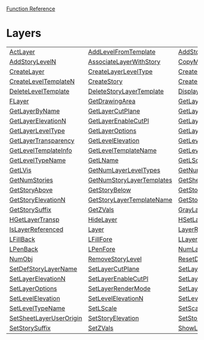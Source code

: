 [Function Reference](../README.md)

# Layers

| | | |
|---|---|---|
| [ActLayer](../Functions/ActLayer.md) | [AddLevelFromTemplate](../Functions/AddLevelFromTemplate.md) | [AddStoryLevel](../Functions/AddStoryLevel.md) |
| [AddStoryLevelN](../Functions/AddStoryLevelN.md) | [AssociateLayerWithStory](../Functions/AssociateLayerWithStory.md) | [CopyMode](../Functions/CopyMode.md) |
| [CreateLayer](../Functions/CreateLayer.md) | [CreateLayerLevelType](../Functions/CreateLayerLevelType.md) | [CreateLevelTemplate](../Functions/CreateLevelTemplate.md) |
| [CreateLevelTemplateN](../Functions/CreateLevelTemplateN.md) | [CreateStory](../Functions/CreateStory.md) | [CreateStoryLayerTemplate](../Functions/CreateStoryLayerTemplate.md) |
| [DeleteLevelTemplate](../Functions/DeleteLevelTemplate.md) | [DeleteStoryLayerTemplate](../Functions/DeleteStoryLayerTemplate.md) | [DisplayLayerScaleDialog](../Functions/DisplayLayerScaleDialog.md) |
| [FLayer](../Functions/FLayer.md) | [GetDrawingArea](../Functions/GetDrawingArea.md) | [GetLayer](../Functions/GetLayer.md) |
| [GetLayerByName](../Functions/GetLayerByName.md) | [GetLayerCutPlane](../Functions/GetLayerCutPlane.md) | [GetLayerElevation](../Functions/GetLayerElevation.md) |
| [GetLayerElevationN](../Functions/GetLayerElevationN.md) | [GetLayerEnableCutPl](../Functions/GetLayerEnableCutPl.md) | [GetLayerForStory](../Functions/GetLayerForStory.md) |
| [GetLayerLevelType](../Functions/GetLayerLevelType.md) | [GetLayerOptions](../Functions/GetLayerOptions.md) | [GetLayerRenderMode](../Functions/GetLayerRenderMode.md) |
| [GetLayerTransparency](../Functions/GetLayerTransparency.md) | [GetLevelElevation](../Functions/GetLevelElevation.md) | [GetLevelElevationN](../Functions/GetLevelElevationN.md) |
| [GetLevelTemplateInfo](../Functions/GetLevelTemplateInfo.md) | [GetLevelTemplateName](../Functions/GetLevelTemplateName.md) | [GetLevelTmpltInfoN](../Functions/GetLevelTmpltInfoN.md) |
| [GetLevelTypeName](../Functions/GetLevelTypeName.md) | [GetLName](../Functions/GetLName.md) | [GetLScale](../Functions/GetLScale.md) |
| [GetLVis](../Functions/GetLVis.md) | [GetNumLayerLevelTypes](../Functions/GetNumLayerLevelTypes.md) | [GetNumLevelTemplates](../Functions/GetNumLevelTemplates.md) |
| [GetNumStories](../Functions/GetNumStories.md) | [GetNumStoryLayerTemplates](../Functions/GetNumStoryLayerTemplates.md) | [GetSheetLayerUserOrigin](../Functions/GetSheetLayerUserOrigin.md) |
| [GetStoryAbove](../Functions/GetStoryAbove.md) | [GetStoryBelow](../Functions/GetStoryBelow.md) | [GetStoryElevation](../Functions/GetStoryElevation.md) |
| [GetStoryElevationN](../Functions/GetStoryElevationN.md) | [GetStoryLayerTemplateName](../Functions/GetStoryLayerTemplateName.md) | [GetStoryOfLayer](../Functions/GetStoryOfLayer.md) |
| [GetStorySuffix](../Functions/GetStorySuffix.md) | [GetZVals](../Functions/GetZVals.md) | [GrayLayer](../Functions/GrayLayer.md) |
| [HGetLayerTransp](../Functions/HGetLayerTransp.md) | [HideLayer](../Functions/HideLayer.md) | [HSetLayerTransp](../Functions/HSetLayerTransp.md) |
| [IsLayerReferenced](../Functions/IsLayerReferenced.md) | [Layer](../Functions/Layer.md) | [LayerRef](../Functions/LayerRef.md) |
| [LFillBack](../Functions/LFillBack.md) | [LFillFore](../Functions/LFillFore.md) | [LLayer](../Functions/LLayer.md) |
| [LPenBack](../Functions/LPenBack.md) | [LPenFore](../Functions/LPenFore.md) | [NumLayers](../Functions/NumLayers.md) |
| [NumObj](../Functions/NumObj.md) | [RemoveStoryLevel](../Functions/RemoveStoryLevel.md) | [ResetDefStoryLevels](../Functions/ResetDefStoryLevels.md) |
| [SetDefStoryLayerName](../Functions/SetDefStoryLayerName.md) | [SetLayerCutPlane](../Functions/SetLayerCutPlane.md) | [SetLayerElevation](../Functions/SetLayerElevation.md) |
| [SetLayerElevationN](../Functions/SetLayerElevationN.md) | [SetLayerEnableCutPl](../Functions/SetLayerEnableCutPl.md) | [SetLayerLevelType](../Functions/SetLayerLevelType.md) |
| [SetLayerOptions](../Functions/SetLayerOptions.md) | [SetLayerRenderMode](../Functions/SetLayerRenderMode.md) | [SetLayerTransparency](../Functions/SetLayerTransparency.md) |
| [SetLevelElevation](../Functions/SetLevelElevation.md) | [SetLevelElevationN](../Functions/SetLevelElevationN.md) | [SetLevelTemplateName](../Functions/SetLevelTemplateName.md) |
| [SetLevelTypeName](../Functions/SetLevelTypeName.md) | [SetLScale](../Functions/SetLScale.md) | [SetScale](../Functions/SetScale.md) |
| [SetSheetLayerUserOrigin](../Functions/SetSheetLayerUserOrigin.md) | [SetStoryElevation](../Functions/SetStoryElevation.md) | [SetStoryElevationN](../Functions/SetStoryElevationN.md) |
| [SetStorySuffix](../Functions/SetStorySuffix.md) | [SetZVals](../Functions/SetZVals.md) | [ShowLayer](../Functions/ShowLayer.md) |

